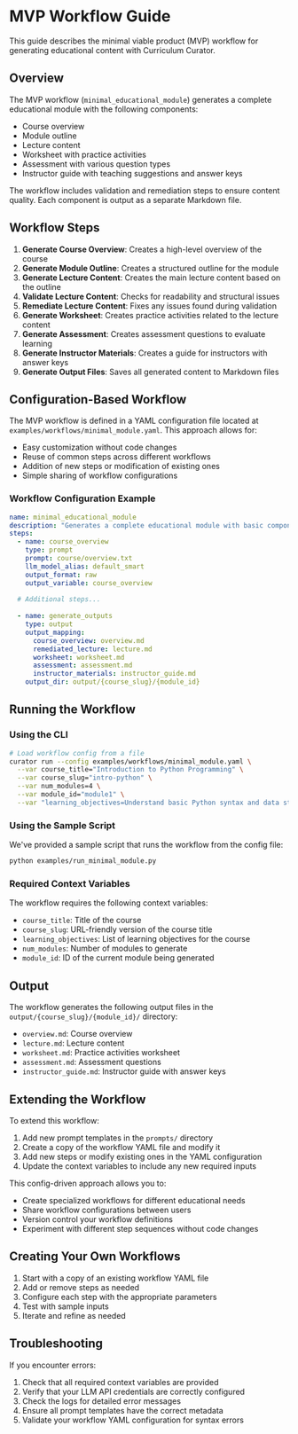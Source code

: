 # MVP Workflow Guide

This guide describes the minimal viable product (MVP) workflow for generating educational content with Curriculum Curator.

## Overview

The MVP workflow (`minimal_educational_module`) generates a complete educational module with the following components:
- Course overview
- Module outline
- Lecture content
- Worksheet with practice activities
- Assessment with various question types
- Instructor guide with teaching suggestions and answer keys

The workflow includes validation and remediation steps to ensure content quality. Each component is output as a separate Markdown file.

## Workflow Steps

1. **Generate Course Overview**: Creates a high-level overview of the course
2. **Generate Module Outline**: Creates a structured outline for the module
3. **Generate Lecture Content**: Creates the main lecture content based on the outline
4. **Validate Lecture Content**: Checks for readability and structural issues
5. **Remediate Lecture Content**: Fixes any issues found during validation
6. **Generate Worksheet**: Creates practice activities related to the lecture content
7. **Generate Assessment**: Creates assessment questions to evaluate learning
8. **Generate Instructor Materials**: Creates a guide for instructors with answer keys
9. **Generate Output Files**: Saves all generated content to Markdown files

## Configuration-Based Workflow

The MVP workflow is defined in a YAML configuration file located at `examples/workflows/minimal_module.yaml`. This approach allows for:

- Easy customization without code changes
- Reuse of common steps across different workflows
- Addition of new steps or modification of existing ones
- Simple sharing of workflow configurations

### Workflow Configuration Example

```yaml
name: minimal_educational_module
description: "Generates a complete educational module with basic components"
steps:
  - name: course_overview
    type: prompt
    prompt: course/overview.txt
    llm_model_alias: default_smart
    output_format: raw
    output_variable: course_overview
  
  # Additional steps...
  
  - name: generate_outputs
    type: output
    output_mapping:
      course_overview: overview.md
      remediated_lecture: lecture.md
      worksheet: worksheet.md
      assessment: assessment.md
      instructor_materials: instructor_guide.md
    output_dir: output/{course_slug}/{module_id}
```

## Running the Workflow

### Using the CLI

```bash
# Load workflow config from a file
curator run --config examples/workflows/minimal_module.yaml \
  --var course_title="Introduction to Python Programming" \
  --var course_slug="intro-python" \
  --var num_modules=4 \
  --var module_id="module1" \
  --var "learning_objectives=Understand basic Python syntax and data structures;Write simple Python programs"
```

### Using the Sample Script

We've provided a sample script that runs the workflow from the config file:

```bash
python examples/run_minimal_module.py
```

### Required Context Variables

The workflow requires the following context variables:

- `course_title`: Title of the course
- `course_slug`: URL-friendly version of the course title
- `learning_objectives`: List of learning objectives for the course
- `num_modules`: Number of modules to generate
- `module_id`: ID of the current module being generated

## Output

The workflow generates the following output files in the `output/{course_slug}/{module_id}/` directory:

- `overview.md`: Course overview
- `lecture.md`: Lecture content
- `worksheet.md`: Practice activities worksheet
- `assessment.md`: Assessment questions
- `instructor_guide.md`: Instructor guide with answer keys

## Extending the Workflow

To extend this workflow:

1. Add new prompt templates in the `prompts/` directory
2. Create a copy of the workflow YAML file and modify it
3. Add new steps or modify existing ones in the YAML configuration
4. Update the context variables to include any new required inputs

This config-driven approach allows you to:
- Create specialized workflows for different educational needs
- Share workflow configurations between users
- Version control your workflow definitions
- Experiment with different step sequences without code changes

## Creating Your Own Workflows

1. Start with a copy of an existing workflow YAML file
2. Add or remove steps as needed
3. Configure each step with the appropriate parameters
4. Test with sample inputs
5. Iterate and refine as needed

## Troubleshooting

If you encounter errors:

1. Check that all required context variables are provided
2. Verify that your LLM API credentials are correctly configured
3. Check the logs for detailed error messages
4. Ensure all prompt templates have the correct metadata
5. Validate your workflow YAML configuration for syntax errors